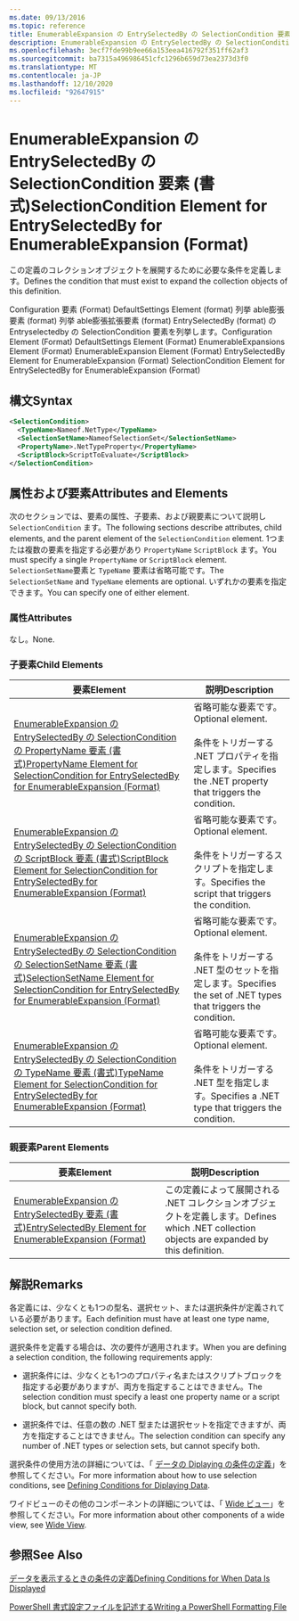 ```yaml
---
ms.date: 09/13/2016
ms.topic: reference
title: EnumerableExpansion の EntrySelectedBy の SelectionCondition 要素 (書式)
description: EnumerableExpansion の EntrySelectedBy の SelectionCondition 要素 (書式)
ms.openlocfilehash: 3ecf7fde99b9ee66a153eea416792f351ff62af3
ms.sourcegitcommit: ba7315a496986451cfc1296b659d73ea2373d3f0
ms.translationtype: MT
ms.contentlocale: ja-JP
ms.lasthandoff: 12/10/2020
ms.locfileid: "92647915"
---
```

# <a name="selectioncondition-element-for-entryselectedby-for-enumerableexpansion-format"></a><span data-ttu-id="d4132-103">EnumerableExpansion の EntrySelectedBy の SelectionCondition 要素 (書式)</span><span class="sxs-lookup"><span data-stu-id="d4132-103">SelectionCondition Element for EntrySelectedBy for EnumerableExpansion (Format)</span></span>

<span data-ttu-id="d4132-104">この定義のコレクションオブジェクトを展開するために必要な条件を定義します。</span><span class="sxs-lookup"><span data-stu-id="d4132-104">Defines the condition that must exist to expand the collection objects of this definition.</span></span>

<span data-ttu-id="d4132-105">Configuration 要素 (Format) DefaultSettings Element (format) 列挙 able膨張要素 (format) 列挙 able膨張拡張要素 (format) EntrySelectedBy (format) の Entryselectedby の SelectionCondition 要素を列挙します。</span><span class="sxs-lookup"><span data-stu-id="d4132-105">Configuration Element (Format) DefaultSettings Element (Format) EnumerableExpansions Element (Format) EnumerableExpansion Element (Format) EntrySelectedBy Element for EnumerableExpansion (Format) SelectionCondition Element for EntrySelectedBy for EnumerableExpansion (Format)</span></span>

## <a name="syntax"></a><span data-ttu-id="d4132-106">構文</span><span class="sxs-lookup"><span data-stu-id="d4132-106">Syntax</span></span>

```xml
<SelectionCondition>
  <TypeName>Nameof.NetType</TypeName>
  <SelectionSetName>NameofSelectionSet</SelectionSetName>
  <PropertyName>.NetTypeProperty</PropertyName>
  <ScriptBlock>ScriptToEvaluate</ScriptBlock>
</SelectionCondition>
```

## <a name="attributes-and-elements"></a><span data-ttu-id="d4132-107">属性および要素</span><span class="sxs-lookup"><span data-stu-id="d4132-107">Attributes and Elements</span></span>

<span data-ttu-id="d4132-108">次のセクションでは、要素の属性、子要素、および親要素について説明し `SelectionCondition` ます。</span><span class="sxs-lookup"><span data-stu-id="d4132-108">The following sections describe attributes, child elements, and the parent element of the `SelectionCondition` element.</span></span> <span data-ttu-id="d4132-109">1つまたは複数の要素を指定する必要があり `PropertyName` `ScriptBlock` ます。</span><span class="sxs-lookup"><span data-stu-id="d4132-109">You must specify a single `PropertyName` or `ScriptBlock` element.</span></span> <span data-ttu-id="d4132-110">`SelectionSetName`要素と `TypeName` 要素は省略可能です。</span><span class="sxs-lookup"><span data-stu-id="d4132-110">The `SelectionSetName` and `TypeName` elements are optional.</span></span> <span data-ttu-id="d4132-111">いずれかの要素を指定できます。</span><span class="sxs-lookup"><span data-stu-id="d4132-111">You can specify one of either element.</span></span>

### <a name="attributes"></a><span data-ttu-id="d4132-112">属性</span><span class="sxs-lookup"><span data-stu-id="d4132-112">Attributes</span></span>

<span data-ttu-id="d4132-113">なし。</span><span class="sxs-lookup"><span data-stu-id="d4132-113">None.</span></span>

### <a name="child-elements"></a><span data-ttu-id="d4132-114">子要素</span><span class="sxs-lookup"><span data-stu-id="d4132-114">Child Elements</span></span>

|<span data-ttu-id="d4132-115">要素</span><span class="sxs-lookup"><span data-stu-id="d4132-115">Element</span></span>|<span data-ttu-id="d4132-116">説明</span><span class="sxs-lookup"><span data-stu-id="d4132-116">Description</span></span>|
|-------------|-----------------|
|[<span data-ttu-id="d4132-117">EnumerableExpansion の EntrySelectedBy の SelectionCondition の PropertyName 要素 (書式)</span><span class="sxs-lookup"><span data-stu-id="d4132-117">PropertyName Element for SelectionCondition for EntrySelectedBy for EnumerableExpansion (Format)</span></span>](./propertyname-element-for-selectioncondition-for-entryselectedby-for-enumerableexpansion-format.md)|<span data-ttu-id="d4132-118">省略可能な要素です。</span><span class="sxs-lookup"><span data-stu-id="d4132-118">Optional element.</span></span><br /><br /> <span data-ttu-id="d4132-119">条件をトリガーする .NET プロパティを指定します。</span><span class="sxs-lookup"><span data-stu-id="d4132-119">Specifies the .NET property that triggers the condition.</span></span>|
|[<span data-ttu-id="d4132-120">EnumerableExpansion の EntrySelectedBy の SelectionCondition の ScriptBlock 要素 (書式)</span><span class="sxs-lookup"><span data-stu-id="d4132-120">ScriptBlock Element for SelectionCondition for EntrySelectedBy for EnumerableExpansion (Format)</span></span>](./scriptblock-element-for-selectioncondition-for-entryselectedby-for-enumerableexpansion-format.md)|<span data-ttu-id="d4132-121">省略可能な要素です。</span><span class="sxs-lookup"><span data-stu-id="d4132-121">Optional element.</span></span><br /><br /> <span data-ttu-id="d4132-122">条件をトリガーするスクリプトを指定します。</span><span class="sxs-lookup"><span data-stu-id="d4132-122">Specifies the script that triggers the condition.</span></span>|
|[<span data-ttu-id="d4132-123">EnumerableExpansion の EntrySelectedBy の SelectionCondition の SelectionSetName 要素 (書式)</span><span class="sxs-lookup"><span data-stu-id="d4132-123">SelectionSetName Element for SelectionCondition for EntrySelectedBy for EnumerableExpansion (Format)</span></span>](./selectionsetname-element-for-selectioncondition-for-entryselectedby-for-enumerableexpansion-format.md)|<span data-ttu-id="d4132-124">省略可能な要素です。</span><span class="sxs-lookup"><span data-stu-id="d4132-124">Optional element.</span></span><br /><br /> <span data-ttu-id="d4132-125">条件をトリガーする .NET 型のセットを指定します。</span><span class="sxs-lookup"><span data-stu-id="d4132-125">Specifies the set of .NET types that triggers the condition.</span></span>|
|[<span data-ttu-id="d4132-126">EnumerableExpansion の EntrySelectedBy の SelectionCondition の TypeName 要素 (書式)</span><span class="sxs-lookup"><span data-stu-id="d4132-126">TypeName Element for SelectionCondition for EntrySelectedBy for EnumerableExpansion (Format)</span></span>](./typename-element-for-selectioncondition-for-entryselectedby-for-enumerableexpansion-format.md)|<span data-ttu-id="d4132-127">省略可能な要素です。</span><span class="sxs-lookup"><span data-stu-id="d4132-127">Optional element.</span></span><br /><br /> <span data-ttu-id="d4132-128">条件をトリガーする .NET 型を指定します。</span><span class="sxs-lookup"><span data-stu-id="d4132-128">Specifies a .NET type that triggers the condition.</span></span>|

### <a name="parent-elements"></a><span data-ttu-id="d4132-129">親要素</span><span class="sxs-lookup"><span data-stu-id="d4132-129">Parent Elements</span></span>

|<span data-ttu-id="d4132-130">要素</span><span class="sxs-lookup"><span data-stu-id="d4132-130">Element</span></span>|<span data-ttu-id="d4132-131">説明</span><span class="sxs-lookup"><span data-stu-id="d4132-131">Description</span></span>|
|-------------|-----------------|
|[<span data-ttu-id="d4132-132">EnumerableExpansion の EntrySelectedBy 要素 (書式)</span><span class="sxs-lookup"><span data-stu-id="d4132-132">EntrySelectedBy Element for EnumerableExpansion (Format)</span></span>](./entryselectedby-element-for-enumerableexpansion-format.md)|<span data-ttu-id="d4132-133">この定義によって展開される .NET コレクションオブジェクトを定義します。</span><span class="sxs-lookup"><span data-stu-id="d4132-133">Defines which .NET collection objects are expanded by this definition.</span></span>|

## <a name="remarks"></a><span data-ttu-id="d4132-134">解説</span><span class="sxs-lookup"><span data-stu-id="d4132-134">Remarks</span></span>

<span data-ttu-id="d4132-135">各定義には、少なくとも1つの型名、選択セット、または選択条件が定義されている必要があります。</span><span class="sxs-lookup"><span data-stu-id="d4132-135">Each definition must have at least one type name, selection set, or selection condition defined.</span></span>

<span data-ttu-id="d4132-136">選択条件を定義する場合は、次の要件が適用されます。</span><span class="sxs-lookup"><span data-stu-id="d4132-136">When you are defining a selection condition, the following requirements apply:</span></span>

- <span data-ttu-id="d4132-137">選択条件には、少なくとも1つのプロパティ名またはスクリプトブロックを指定する必要がありますが、両方を指定することはできません。</span><span class="sxs-lookup"><span data-stu-id="d4132-137">The selection condition must specify a least one property name or a script block, but cannot specify both.</span></span>

- <span data-ttu-id="d4132-138">選択条件では、任意の数の .NET 型または選択セットを指定できますが、両方を指定することはできません。</span><span class="sxs-lookup"><span data-stu-id="d4132-138">The selection condition can specify any number of .NET types or selection sets, but cannot specify both.</span></span>

<span data-ttu-id="d4132-139">選択条件の使用方法の詳細については、「 [データの Diplaying の条件の定義](./defining-conditions-for-displaying-data.md)」を参照してください。</span><span class="sxs-lookup"><span data-stu-id="d4132-139">For more information about how to use selection conditions, see [Defining Conditions for Diplaying Data](./defining-conditions-for-displaying-data.md).</span></span>

<span data-ttu-id="d4132-140">ワイドビューのその他のコンポーネントの詳細については、「 [Wide ビュー](./creating-a-wide-view.md)」を参照してください。</span><span class="sxs-lookup"><span data-stu-id="d4132-140">For more information about other components of a wide view, see [Wide View](./creating-a-wide-view.md).</span></span>

## <a name="see-also"></a><span data-ttu-id="d4132-141">参照</span><span class="sxs-lookup"><span data-stu-id="d4132-141">See Also</span></span>

[<span data-ttu-id="d4132-142">データを表示するときの条件の定義</span><span class="sxs-lookup"><span data-stu-id="d4132-142">Defining Conditions for When Data Is Displayed</span></span>](./defining-conditions-for-displaying-data.md)

[<span data-ttu-id="d4132-143">PowerShell 書式設定ファイルを記述する</span><span class="sxs-lookup"><span data-stu-id="d4132-143">Writing a PowerShell Formatting File</span></span>](./writing-a-powershell-formatting-file.md)
